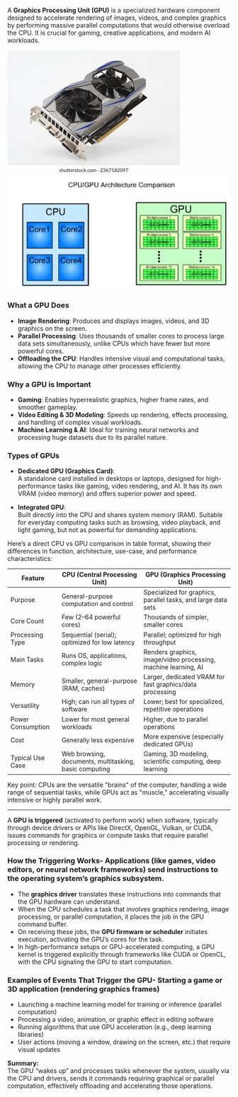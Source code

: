 A **Graphics Processing Unit (GPU)** is a specialized hardware component designed to accelerate rendering of images, videos, and complex graphics by performing massive parallel computations that would otherwise overload the CPU. It is crucial for gaming, creative applications, and modern AI workloads. 


![GPU](/images/September-2025/06-09-2025/gpu_real.webp)
![GPU vs CPU](/images/September-2025/06-09-2025/gpu_architecture.jpg)

### What a GPU Does
- **Image Rendering**: Produces and displays images, videos, and 3D graphics on the screen.  
- **Parallel Processing**: Uses thousands of smaller cores to process large data sets simultaneously, unlike CPUs which have fewer but more powerful cores.  
- **Offloading the CPU**: Handles intensive visual and computational tasks, allowing the CPU to manage other processes efficiently.  

### Why a GPU is Important
- **Gaming**: Enables hyperrealistic graphics, higher frame rates, and smoother gameplay.  
- **Video Editing & 3D Modeling**: Speeds up rendering, effects processing, and handling of complex visual workloads.  
- **Machine Learning & AI**: Ideal for training neural networks and processing huge datasets due to its parallel nature.  

### Types of GPUs
- **Dedicated GPU (Graphics Card)**:  
  A standalone card installed in desktops or laptops, designed for high-performance tasks like gaming, video rendering, and AI. It has its own VRAM (video memory) and offers superior power and speed.  

- **Integrated GPU**:  
  Built directly into the CPU and shares system memory (RAM). Suitable for everyday computing tasks such as browsing, video playback, and light gaming, but not as powerful for demanding applications.  


Here’s a direct CPU vs GPU comparison in table format, showing their differences in function, architecture, use-case, and performance characteristics:

| Feature             | CPU (Central Processing Unit)                              | GPU (Graphics Processing Unit)                                   |
|---------------------|-----------------------------------------------------------|------------------------------------------------------------------|
| Purpose             | General-purpose computation and control                    | Specialized for graphics, parallel tasks, and large data sets     |
| Core Count          | Few (2–64 powerful cores)                                 | Thousands of simpler, smaller cores                              |
| Processing Type     | Sequential (serial); optimized for low latency            | Parallel; optimized for high throughput                          |
| Main Tasks          | Runs OS, applications, complex logic                      | Renders graphics, image/video processing, machine learning, AI    |
| Memory              | Smaller, general-purpose (RAM, caches)                    | Larger, dedicated VRAM for fast graphics/data processing         |
| Versatility         | High; can run all types of software                       | Lower; best for specialized, repetitive operations               |
| Power Consumption   | Lower for most general workloads                          | Higher, due to parallel operations                               |
| Cost                | Generally less expensive                                  | More expensive (especially dedicated GPUs)                       |
| Typical Use Case    | Web browsing, documents, multitasking, basic computing    | Gaming, 3D modeling, scientific computing, deep learning         |

Key point: CPUs are the versatile "brains" of the computer, handling a wide range of sequential tasks, while GPUs act as "muscle," accelerating visually intensive or highly parallel work.


---

A **GPU is triggered** (activated to perform work) when software, typically through device drivers or APIs like DirectX, OpenGL, Vulkan, or CUDA, issues commands for graphics or compute tasks that require parallel processing or rendering.

### How the Triggering Works- **Applications** (like games, video editors, or neural network frameworks) send instructions to the operating system’s graphics subsystem.
- The **graphics driver** translates these instructions into commands that the GPU hardware can understand.
- When the CPU schedules a task that involves graphics rendering, image processing, or parallel computation, it places the job in the GPU command buffer.
- On receiving these jobs, the **GPU firmware or scheduler** initiates execution, activating the GPU’s cores for the task.
- In high-performance setups or GPU-accelerated computing, a GPU kernel is triggered explicitly through frameworks like CUDA or OpenCL, with the CPU signaling the GPU to start computation.

### Examples of Events That Trigger the GPU- Starting a game or 3D application (rendering graphics frames)
- Launching a machine learning model for training or inference (parallel computation)
- Processing a video, animation, or graphic effect in editing software
- Running algorithms that use GPU acceleration (e.g., deep learning libraries)
- User actions (moving a window, drawing on the screen, etc.) that require visual updates

**Summary:**  
The GPU “wakes up” and processes tasks whenever the system, usually via the CPU and drivers, sends it commands requiring graphical or parallel computation, effectively offloading and accelerating those operations.